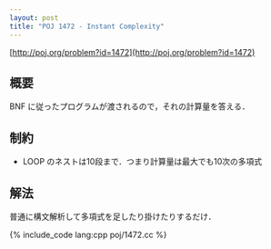 ```yaml
---
layout: post
title: "POJ 1472 - Instant Complexity"
---
```

[http://poj.org/problem?id=1472](http://poj.org/problem?id=1472)

## 概要
BNF に従ったプログラムが渡されるので，それの計算量を答える．

## 制約
- LOOP のネストは10段まで．つまり計算量は最大でも10次の多項式

## 解法
普通に構文解析して多項式を足したり掛けたりするだけ．

{% include_code lang:cpp poj/1472.cc %}
